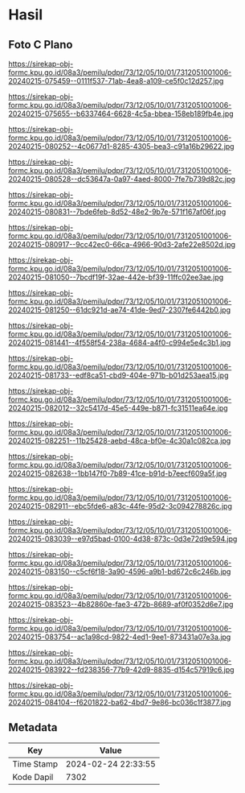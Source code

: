 # Hasil

## Foto C Plano

https://sirekap-obj-formc.kpu.go.id/08a3/pemilu/pdpr/73/12/05/10/01/7312051001006-20240215-075459--0111f537-71ab-4ea8-a109-ce5f0c12d257.jpg

https://sirekap-obj-formc.kpu.go.id/08a3/pemilu/pdpr/73/12/05/10/01/7312051001006-20240215-075655--b6337464-6628-4c5a-bbea-158eb189fb4e.jpg

https://sirekap-obj-formc.kpu.go.id/08a3/pemilu/pdpr/73/12/05/10/01/7312051001006-20240215-080252--4c0677d1-8285-4305-bea3-c91a16b29622.jpg

https://sirekap-obj-formc.kpu.go.id/08a3/pemilu/pdpr/73/12/05/10/01/7312051001006-20240215-080528--dc53647a-0a97-4aed-8000-7fe7b739d82c.jpg

https://sirekap-obj-formc.kpu.go.id/08a3/pemilu/pdpr/73/12/05/10/01/7312051001006-20240215-080831--7bde6feb-8d52-48e2-9b7e-571f167af06f.jpg

https://sirekap-obj-formc.kpu.go.id/08a3/pemilu/pdpr/73/12/05/10/01/7312051001006-20240215-080917--9cc42ec0-66ca-4966-90d3-2afe22e8502d.jpg

https://sirekap-obj-formc.kpu.go.id/08a3/pemilu/pdpr/73/12/05/10/01/7312051001006-20240215-081050--7bcdf19f-32ae-442e-bf39-11ffc02ee3ae.jpg

https://sirekap-obj-formc.kpu.go.id/08a3/pemilu/pdpr/73/12/05/10/01/7312051001006-20240215-081250--61dc921d-ae74-41de-9ed7-2307fe6442b0.jpg

https://sirekap-obj-formc.kpu.go.id/08a3/pemilu/pdpr/73/12/05/10/01/7312051001006-20240215-081441--4f558f54-238a-4684-a4f0-c994e5e4c3b1.jpg

https://sirekap-obj-formc.kpu.go.id/08a3/pemilu/pdpr/73/12/05/10/01/7312051001006-20240215-081733--edf8ca51-cbd9-404e-971b-b01d253aea15.jpg

https://sirekap-obj-formc.kpu.go.id/08a3/pemilu/pdpr/73/12/05/10/01/7312051001006-20240215-082012--32c5417d-45e5-449e-b871-fc31511ea64e.jpg

https://sirekap-obj-formc.kpu.go.id/08a3/pemilu/pdpr/73/12/05/10/01/7312051001006-20240215-082251--11b25428-aebd-48ca-bf0e-4c30a1c082ca.jpg

https://sirekap-obj-formc.kpu.go.id/08a3/pemilu/pdpr/73/12/05/10/01/7312051001006-20240215-082638--1bb147f0-7b89-41ce-b91d-b7eecf609a5f.jpg

https://sirekap-obj-formc.kpu.go.id/08a3/pemilu/pdpr/73/12/05/10/01/7312051001006-20240215-082911--ebc5fde6-a83c-44fe-95d2-3c094278826c.jpg

https://sirekap-obj-formc.kpu.go.id/08a3/pemilu/pdpr/73/12/05/10/01/7312051001006-20240215-083039--e97d5bad-0100-4d38-873c-0d3e72d9e594.jpg

https://sirekap-obj-formc.kpu.go.id/08a3/pemilu/pdpr/73/12/05/10/01/7312051001006-20240215-083150--c5cf6f18-3a90-4596-a9b1-bd672c6c246b.jpg

https://sirekap-obj-formc.kpu.go.id/08a3/pemilu/pdpr/73/12/05/10/01/7312051001006-20240215-083523--4b82860e-fae3-472b-8689-af0f0352d6e7.jpg

https://sirekap-obj-formc.kpu.go.id/08a3/pemilu/pdpr/73/12/05/10/01/7312051001006-20240215-083754--ac1a98cd-9822-4ed1-9ee1-873431a07e3a.jpg

https://sirekap-obj-formc.kpu.go.id/08a3/pemilu/pdpr/73/12/05/10/01/7312051001006-20240215-083922--fd238356-77b9-42d9-8835-d154c57919c6.jpg

https://sirekap-obj-formc.kpu.go.id/08a3/pemilu/pdpr/73/12/05/10/01/7312051001006-20240215-084104--f6201822-ba62-4bd7-9e86-bc036c1f3877.jpg


## Metadata

| Key        | Value               |
| ---------- | ------------------- |
| Time Stamp | 2024-02-24 22:33:55 |
| Kode Dapil | 7302                |




